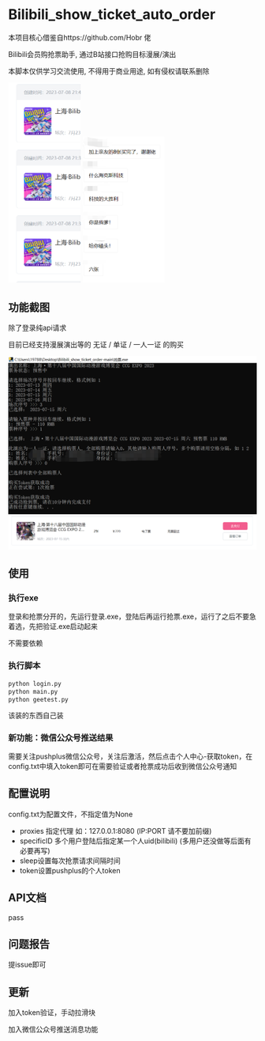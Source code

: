# Bilibili_show_ticket_auto_order

本项目核心借鉴自https://github.com/Hobr 佬

Bilibili会员购抢票助手, 通过B站接口抢购目标漫展/演出

本脚本仅供学习交流使用, 不得用于商业用途, 如有侵权请联系删除

<img src="images\image-20230708221711220.png" alt="image-20230708221711220" style="zoom:50%;" />

<img src="images/a.png" alt="image-20230708221143842" style="zoom:50%;" />

## 功能截图

除了登录纯api请求

目前已经支持漫展演出等的 无证 / 单证 / 一人一证 的购买

<img src="images/image-20230708014050624.png" alt="image-20230708014050624" style="zoom:50%;" />

<img src="images\image-20230708014124395.png" alt="image-20230708014124395" style="zoom:50%;" />

## 使用

### 执行exe

登录和抢票分开的，先运行登录.exe，登陆后再运行抢票.exe，运行了之后不要急着选，先把验证.exe启动起来

不需要依赖

### 执行脚本

```shell
python login.py
python main.py
python geetest.py
```

该装的东西自己装

### 新功能：微信公众号推送结果

需要关注pushplus微信公众号，关注后激活，然后点击个人中心-获取token，在config.txt中填入token即可在需要验证或者抢票成功后收到微信公众号通知

## 配置说明

config.txt为配置文件，不指定值为None

- proxies 指定代理 如：127.0.0.1:8080 (IP:PORT 请不要加前缀)
- specificID 多个用户登陆后指定某一个人uid(bilibili) (多用户还没做等后面有必要再写)
- sleep设置每次抢票请求间隔时间
- token设置pushplus的个人token

## API文档

pass

## 问题报告

提issue即可

## 更新

加入token验证，手动拉滑块

加入微信公众号推送消息功能